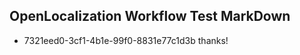 ## OpenLocalization Workflow Test MarkDown
* 7321eed0-3cf1-4b1e-99f0-8831e77c1d3b thanks!

<!--HONumber=Sep16_HO1-->


